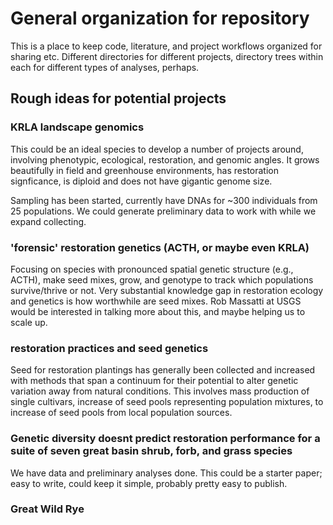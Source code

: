 # General organization for repository

This is a place to keep code, literature, and project workflows organized for sharing etc. Different directories for different projects, directory trees within each for different types of analyses, perhaps.


## Rough ideas for potential projects


### KRLA landscape genomics

This could be an ideal species to develop a number of projects around, involving phenotypic, ecological, restoration, and genomic angles. It grows beautifully in field and greenhouse environments, has restoration signficance, is diploid and does not have gigantic genome size.

Sampling has been started, currently have DNAs for ~300 individuals from 25 populations. We could generate preliminary data to work with while we expand collecting.

### 'forensic' restoration genetics (ACTH, or maybe even KRLA)

Focusing on species with pronounced spatial genetic structure (e.g., ACTH), make seed mixes, grow, and genotype to track which populations survive/thrive or not. Very substantial knowledge gap in restoration ecology and genetics is how worthwhile are seed mixes. Rob Massatti at USGS would be interested in talking more about this, and maybe helping us to scale up.


### restoration practices and seed genetics

Seed for restoration plantings has generally been collected and increased with methods that span a continuum for their potential to alter genetic variation away from natural conditions. This involves mass production of single cultivars, increase of seed pools representing population mixtures, to increase of seed pools from local population sources. 

### Genetic diversity doesnt predict restoration performance for a suite of seven great basin shrub, forb, and grass species

We have data and preliminary analyses done. This could be a starter paper; easy to write, could keep it simple, probably pretty easy to publish.

### Great Wild Rye

